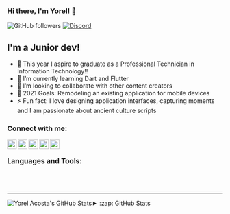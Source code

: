 ### Hi there, I'm Yorel! 👋

![GitHub followers](https://img.shields.io/github/followers/yorelacostab?label=FOLLOW%20%40YORELACOSTAB&logo=Github&style=for-the-badge)
[![Discord](https://img.shields.io/discord/796222813399941190?label=DISCORD%20CHAT%20%40OVERDATA&logo=Discord&style=for-the-badge)][discord]
## I'm a Junior dev!

- 🔭 This year I aspire to graduate as a Professional Technician in Information Technology!!
- 🌱 I’m currently learning Dart and Flutter
- 👯 I’m looking to collaborate with other content creators
- 🥅 2021 Goals: Remodeling an existing application for mobile devices
- ⚡ Fun fact: I love designing application interfaces, capturing moments and I am passionate about ancient culture scripts


### Connect with me:

[<img align="left" alt="Yorel Acosta | Dev.to" width="22px" src="https://simpleicons.org/icons/dev-dot-to.svg" />][devto]
[<img align="left" alt="Yorel Acosta | Dribbble" width="22px" src="https://simpleicons.org/icons/dribbble.svg" />][dribbble]
[<img align="left" alt="Yorel Acosta | Instagram" width="22px" src="https://simpleicons.org/icons/instagram.svg" />][instagram]
[<img align="left" alt="Yorel Acosta | Discord" width="22px" src="https://simpleicons.org/icons/discord.svg" />][discord]
[<img align="left" alt="Yorel Acosta | Linkedin" width="22px" src="https://simpleicons.org/icons/linkedin.svg" />][linkedin]

<br />

### Languages and Tools:



<br />
<br />

---
<img align="left" alt="Yorel Acosta's GitHub Stats" src="github-readme-stats.yorelacostab.vercel.app/api?username=yorelacostab&show_icons=true&hide_border=true" />
<details>
  <summary>:zap: GitHub Stats</summary>

  <img align="left" alt="Yorel Acosta's GitHub Stats" src="github-readme-stats.yorelacostab.vercel.app/api?username=yorelacostab&show_icons=true&hide_border=true" />
</details>

[dribbble]: https://dribbble.com/Yorel_Acosta
[instagram]: https://www.instagram.com/yorel_acosta/
[discord]: https://discord.gg/Sz4uQYQd
[linkedin]: https://www.linkedin.com/in/yorel-acosta-3b2630185/
[website]: https://example.com
[github]: https://github.com/YorelAcostaB
[devto]: https://dev.to/yorelacostab
